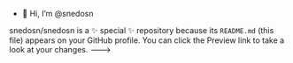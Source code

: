 - 👋 Hi, I’m @snedosn

snedosn/snedosn is a ✨ special ✨ repository because its `README.md` (this file) appears on your GitHub profile.
You can click the Preview link to take a look at your changes.
--->
